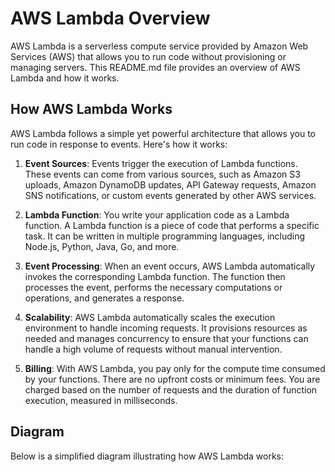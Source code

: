 # AWS Lambda Overview

AWS Lambda is a serverless compute service provided by Amazon Web Services (AWS) that allows you to run code without provisioning or managing servers. This README.md file provides an overview of AWS Lambda and how it works.

## How AWS Lambda Works

AWS Lambda follows a simple yet powerful architecture that allows you to run code in response to events. Here's how it works:

1. **Event Sources**: Events trigger the execution of Lambda functions. These events can come from various sources, such as Amazon S3 uploads, Amazon DynamoDB updates, API Gateway requests, Amazon SNS notifications, or custom events generated by other AWS services.

2. **Lambda Function**: You write your application code as a Lambda function. A Lambda function is a piece of code that performs a specific task. It can be written in multiple programming languages, including Node.js, Python, Java, Go, and more.

3. **Event Processing**: When an event occurs, AWS Lambda automatically invokes the corresponding Lambda function. The function then processes the event, performs the necessary computations or operations, and generates a response.

4. **Scalability**: AWS Lambda automatically scales the execution environment to handle incoming requests. It provisions resources as needed and manages concurrency to ensure that your functions can handle a high volume of requests without manual intervention.

5. **Billing**: With AWS Lambda, you pay only for the compute time consumed by your functions. There are no upfront costs or minimum fees. You are charged based on the number of requests and the duration of function execution, measured in milliseconds.

## Diagram

Below is a simplified diagram illustrating how AWS Lambda works:


